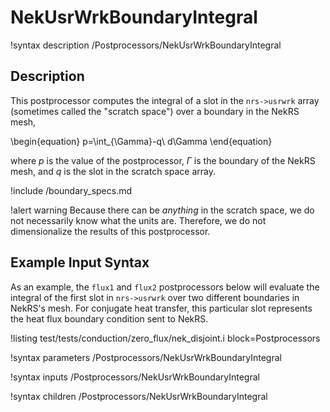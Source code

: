 # NekUsrWrkBoundaryIntegral

!syntax description /Postprocessors/NekUsrWrkBoundaryIntegral

## Description

This postprocessor computes the integral of a slot in the `nrs->usrwrk` array
(sometimes called the "scratch space") over a boundary in the NekRS mesh,

\begin{equation}
p=\int_{\Gamma}-q\ d\Gamma
\end{equation}

where $p$ is the value of the postprocessor,
$\Gamma$ is the boundary of the NekRS mesh,
and $q$ is the slot in the scratch space array.

!include /boundary_specs.md

!alert warning
Because there can be *anything* in the scratch space, we do not necessarily
know what the units are. Therefore, we do not dimensionalize the results of this
postprocessor.

## Example Input Syntax

As an example, the `flux1` and `flux2` postprocessors
below will evaluate the integral of the first slot in `nrs->usrwrk`
over two different boundaries in NekRS's mesh. For conjugate heat transfer,
this particular slot represents the heat flux boundary condition sent to NekRS.

!listing test/tests/conduction/zero_flux/nek_disjoint.i
  block=Postprocessors

!syntax parameters /Postprocessors/NekUsrWrkBoundaryIntegral

!syntax inputs /Postprocessors/NekUsrWrkBoundaryIntegral

!syntax children /Postprocessors/NekUsrWrkBoundaryIntegral
